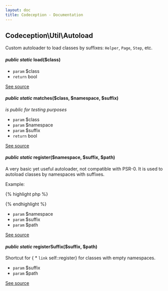 ```yaml
---
layout: doc
title: Codeception - Documentation
---
```



## Codeception\Util\Autoload



Custom autoloader to load classes by suffixes: `Helper`, `Page`, `Step`, etc.



#### *public static* load($class) 

 * `param`  $class
 * `return`  bool

[See source](https://github.com/Codeception/Codeception/blob/master/src/Codeception/Util/Autoload.php#L58)

#### *public static* matches($class, $namespace, $suffix) 

*is public for testing purposes*

 * `param`  $class
 * `param`  $namespace
 * `param`  $suffix
 * `return`  bool

[See source](https://github.com/Codeception/Codeception/blob/master/src/Codeception/Util/Autoload.php#L86)


#### *public static* register($namespace, $suffix, $path) 

A very basic yet useful autoloader, not compatible with PSR-0.
It is used to autoload classes by namespaces with suffixes.

Example:

{% highlight php %}

<?php
// loads UserHelper in 'helpers/UserHelper.php'
Autoload::register('app\Codeception\Helper','Helper', __DIR__.'/helpers/');
// loads UserHelper in 'helpers/UserHelper.php'
Autoload::register('app\tests','Page', __DIR__.'/pageobjects/');
Autoload::register('app\tests','Controller', __DIR__.'/controllers/');
?>

{% endhighlight %}

 * `param`  $namespace
 * `param`  $suffix
 * `param`  $path

[See source](https://github.com/Codeception/Codeception/blob/master/src/Codeception/Util/Autoload.php#L34)

#### *public static* registerSuffix($suffix, $path) 

Shortcut for { * `link`  self::register} for classes with empty namespaces.

 * `param`  $suffix
 * `param`  $path

[See source](https://github.com/Codeception/Codeception/blob/master/src/Codeception/Util/Autoload.php#L49)

